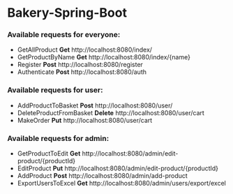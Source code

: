 # Bakery-Spring-Boot
### Available requests for everyone:
* GetAllProduct **Get** http://localhost:8080/index/
* GetProductByName **Get** http://localhost:8080/index/{name}
* Register **Post** http://localhost:8080/register
* Authenticate **Post** http://localhost:8080/auth

### Available requests for user:
* AddProductToBasket **Post** http://localhost:8080/user/
* DeleteProductFromBasket **Delete** http://localhost:8080/user/cart
* MakeOrder **Put** http://localhost:8080/user/cart

### Available requests for admin:
* GetProductToEdit **Get** http://localhost:8080/admin/edit-product/{productId}
* EditProduct **Put** http://localhost:8080/admin/edit-product/{productId}
* AddProduct **Post** http://localhost:8080/admin/add-product
* ExportUsersToExcel **Get** http://localhost:8080/admin/users/export/excel
